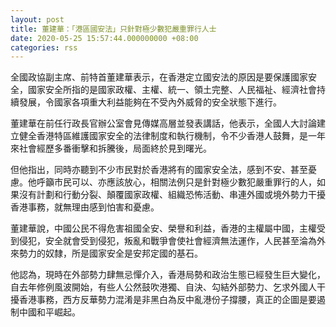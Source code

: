 ```yaml
---
layout: post
title: 董建華：「港區國安法」只針對極少數犯嚴重罪行人士
date: 2020-05-25 15:57:44.000000000 +08:00
categories: rss
---
```


全國政協副主席、前特首董建華表示，在香港定立國安法的原因是要保護國家安全，國家安全所指的是國家政權、主權、統一、領土完整、人民福祉、經濟社會持續發展，令國家各項重大利益能夠在不受內外威脅的安全狀態下進行。

董建華在前任行政長官辦公室會見傳媒高層並發表講話，他表示，全國人大討論建立健全香港特區維護國家安全的法律制度和執行機制，令不少香港人鼓舞，是一年來社會經歷多番衝擊和拆騰後，局面終於見到曙光。

但他指出，同時亦聽到不少市民對於香港將有的國家安全法，感到不安、甚至憂慮。他呼籲市民可以、亦應該放心，相關法例只是針對極少數犯嚴重罪行的人，如果沒有計劃和行動分裂、顛覆國家政權、組織恐怖活動、串連外國或境外勢力干擾香港事務，就無理由感到怕害和憂慮。

董建華說，中國公民不得危害祖國全安、榮譽和利益，香港的主權屬中國，主權受到侵犯，安全就會受到侵犯，叛亂和戰爭會使社會經濟無法運作，人民甚至淪為外來勢力的奴隸，所是國家安全是安邦定國的基石。

他認為，現時在外部勢力肆無忌憚介入，香港局勢和政治生態已經發生巨大變化，自去年修例風波開始，有些人公然鼓吹港獨、自決、勾結外部勢力、乞求外國人干擾香港事務，西方反華勢力混淆是非黑白為反中亂港份子撐腰，真正的企圖是要遏制中國和平崛起。
